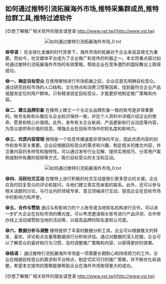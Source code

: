 ## **如何通过推特引流拓展海外市场,推特采集群成员,推特拉群工具,推特过滤软件**

[😍想了解推广相关软件的朋友请登录 http://www.vst.tw](http://www.vst.tw)

 <center><img src="https://vst.tw/MP4/tuiguang/png/2.png" alt="如何通过推特引流拓展海外市场_0.txt"></center>

**😄导语：**
在全球化发展的时代背景下，海外市场的拓展对于企业来说显得尤为重要。而如今，社交媒体平台成为了企业推广和宣传的利器之一。本文将重点探讨如何通过推特引流拓展海外市场的有效策略，帮助企业在竞争激烈的国际舞台上取得成功。

**😄一、确定目标受众**
在使用推特进行市场拓展之前，企业应首先明确目标受众。通过研究目标市场的人口结构、文化特点和消费习惯等因素，找到最符合企业产品或服务定位的用户群体。只有精准锁定目标受众，才能更好地制定推广策略和内容。

**😄二、建立品牌形象**
在推特上建立一个与企业品牌形象一致的账号是非常重要的。账号名称和头像应与企业标识保持一致，并在个人资料中详细介绍企业的使命、愿景和核心价值观。此外，发布有关企业新闻、产品更新和行业动态等内容，为受众提供有价值的信息，增强企业在目标市场中的知名度和影响力。

**😄三、优质内容营销**
推特是一个信息传播速度非常快的平台，因此优质内容的创作和发布至关重要。企业应根据目标受众的需求和兴趣，制定相关的推文内容，并注重内容的多样性和独特性。可以通过发布行业见解、提供实用技巧、分享用户案例或制作有趣的视频等方式，吸引目标受众的关注和互动。

 <center><img src="https://vst.tw/MP4/tuiguang/png/6.png" alt="如何通过推特引流拓展海外市场_0.txt"></center>

**😄四、活跃社交互动**
在推特上进行积极的社交互动是吸引更多受众的关键。企业应及时回复受众的评论和提问，与他们建立真实而亲密的联系。此外，还可以参与相关话题的讨论，与行业内的领域专家、意见领袖进行互动，提高企业在目标市场中的影响力和声誉。

**😄五、合作与赞助**
通过与有影响力的个人账号或当地知名机构进行合作，可以进一步扩大企业在目标市场的曝光度。可以考虑邀请相关账号进行产品评测、合作举办线上活动或赞助当地的活动等，以提高品牌的知名度和认可度。

**😄六、数据分析与调整**
推特提供了丰富的数据分析工具，企业可以根据推文的转发、喜欢、评论和点击量等数据进行分析和评估。通过对数据的深入挖掘，企业可以了解受众的喜好和行为习惯，及时调整推广策略和内容，以获得更好的效果。

**😄结语：**
通过推特引流拓展海外市场是一项需要长期耐心和持续努力的工作。企业应根据目标受众的需求和平台特点，制定切实可行的推广策略，并不断优化和调整。希望本文提供的策略能够帮助企业在海外市场取得更大的成功。

[😍想了解推广相关软件的朋友请登录 http://www.vst.tw](http://www.vst.tw)



